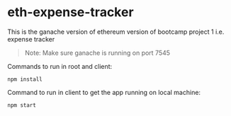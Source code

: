 # eth-expense-tracker
This is the ganache version of ethereum version of bootcamp project 1 i.e. expense tracker

> Note: Make sure ganache is running on port 7545

Commands to run in root and client:
```
npm install
```

Command to run in client to get the app running on local machine:
```
npm start
```
